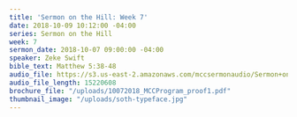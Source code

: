 ```yaml
---
title: 'Sermon on the Hill: Week 7'
date: 2018-10-09 10:12:00 -04:00
series: Sermon on the Hill
week: 7
sermon_date: 2018-10-07 09:00:00 -04:00
speaker: Zeke Swift
bible_text: Matthew 5:38-48
audio_file: https://s3.us-east-2.amazonaws.com/mccsermonaudio/Sermon+on+the+Hill_+Week+7.lite.mp3
audio_file_length: 15220608
brochure_file: "/uploads/10072018_MCCProgram_proof1.pdf"
thumbnail_image: "/uploads/soth-typeface.jpg"
---
```

